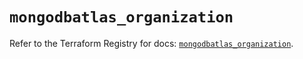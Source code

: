 # `mongodbatlas_organization`

Refer to the Terraform Registry for docs: [`mongodbatlas_organization`](https://registry.terraform.io/providers/mongodb/mongodbatlas/1.19.0/docs/resources/organization).
